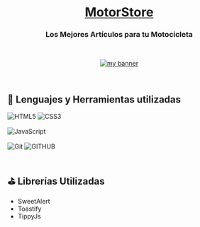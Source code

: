 <h1 align="center"><a href="https://motorstore.netlify.app/">MotorStore</a></h1>
<h3 align="center">Los Mejores Artículos para tu Motocicleta</h3>
<br>

<p align="center">
  <a href="#" target="_blank" rel="noreferrer"><img src="https://user-images.githubusercontent.com/100718699/234391029-a7a876f9-63c5-4f48-9890-e2e0241e427b.png" alt="my banner"></a>
</p>

<br>

## 💼 Lenguajes y Herramientas utilizadas
![HTML5](https://img.shields.io/badge/HTML5-E34F26?style=for-the-badge&logo=html5&logoColor=white)
![CSS3](https://img.shields.io/badge/CSS3-1572B6?style=for-the-badge&logo=css3&logoColor=white)
<br><br>
![JavaScript](https://img.shields.io/badge/JavaScript-323330?style=for-the-badge&logo=javascript&logoColor=F7DF1E)
<br><br>
![Git](https://img.shields.io/badge/git-%23F05033.svg?style=for-the-badge&logo=git&logoColor=white)
![GITHUB](https://img.shields.io/badge/GitHub-100000?style=for-the-badge&logo=github&logoColor=white)
<br><br>

## ⛳ Librerías Utilizadas
<ul><li>SweetAlert</li><li>Toastify</li><li>TippyJs</li>

